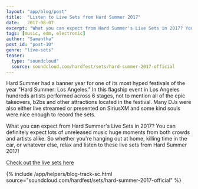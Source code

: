 ```yaml
---
layout: "app/blog/post"
title:  "Listen to Live Sets from Hard Summer 2017"
date:   2017-08-07
excerpt: "What you can expect from Hard Summer's Live Sets in 2017? You can definitely expect lots of unreleased music huge moments from both crowds and artists alike."
tags: [music, edm, electronic]
author: "Samantha"
post_id: "post-10"
genre: "live-sets"
teaser:
  type: "soundcloud"
  source: soundcloud.com/hardfest/sets/hard-summer-2017-official
---
```

Hard Summer had a banner year for one of its most hyped festivals of the year "Hard Summer: Los Angeles." In this flagship event in Los Angeles hundreds artists performed across 6 stages, not to mention all of the epic takeovers, b2bs and other attractions located in the festival. Many DJs were also either live streamed or presented on SiriusXM and some kind souls were nice enough to record the sets.

What you can expect from Hard Summer's Live Sets in 2017?
You can definitely expect lots of unreleased music huge moments from both crowds and artists alike. So whether you're hanging out at home, killing time in the car, or whatever else, relax and listen to these live sets from Hard Summer 2017!

[Check out the live sets here](https://www.1001tracklists.com/source/msmkyc/hard-summer-festival/index.html)

{% include /app/helpers/blog-track-sc.html source="soundcloud.com/hardfest/sets/hard-summer-2017-official" %}
